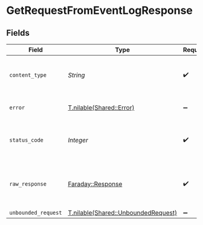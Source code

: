 # GetRequestFromEventLogResponse


## Fields

| Field                                                                          | Type                                                                           | Required                                                                       | Description                                                                    |
| ------------------------------------------------------------------------------ | ------------------------------------------------------------------------------ | ------------------------------------------------------------------------------ | ------------------------------------------------------------------------------ |
| `content_type`                                                                 | *String*                                                                       | :heavy_check_mark:                                                             | HTTP response content type for this operation                                  |
| `error`                                                                        | [T.nilable(Shared::Error)](../../models/shared/error.md)                       | :heavy_minus_sign:                                                             | Default error response                                                         |
| `status_code`                                                                  | *Integer*                                                                      | :heavy_check_mark:                                                             | HTTP response status code for this operation                                   |
| `raw_response`                                                                 | [Faraday::Response](https://www.rubydoc.info/gems/faraday/Faraday/Response)    | :heavy_check_mark:                                                             | Raw HTTP response; suitable for custom response parsing                        |
| `unbounded_request`                                                            | [T.nilable(Shared::UnboundedRequest)](../../models/shared/unboundedrequest.md) | :heavy_minus_sign:                                                             | OK                                                                             |